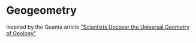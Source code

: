 # Geogeometry

Inspired by the Quanta article ["Scientists Uncover the Universal Geometry of Geology"](https://www.quantamagazine.org/geometry-reveals-how-the-world-is-assembled-from-cubes-20201119/)
